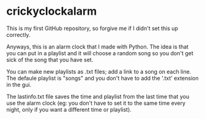 # crickyclockalarm

This is my first GitHub repository, so forgive me if I didn't set this up correctly.

Anyways, this is an alarm clock that I made with Python. The idea is that you can put in a playlist and it will choose a random song so you don't get sick of the song that you have set.

You can make new playlists as .txt files; add a link to a song on each line. The defaule playlist is "songs" and you don't have to add the '.txt' extension in the gui.

The lastinfo.txt file saves the time and playlist from the last time that you use the alarm clock (eg: you don't have to set it to the same time every night, only if you want a different time or playlist).
